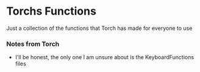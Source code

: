 # Torchs Functions
 Just a collection of the functions that Torch has made for everyone to use

### Notes from Torch
 - I'll be honest, the only one I am unsure about is the KeyboardFunctions files
